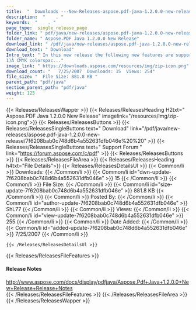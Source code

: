```yaml
---
title:  "  Downloads ---New-Releases-aspose.pdf-java-1.2.0.0-new-release . " 
description:  "    . " 
keywords:  "    . " 
page_type:  single_release_page
folder_link: " pdf/java/new-releases/aspose.pdf-java-1.2.0.0-new-release/"
folder_name: " Aspose.PDF Java 1.2.0.0 New Release"
download_link: " /pdf/java/new-releases/aspose.pdf-java-1.2.0.0-new-release/7f6208bab0c748d6b4a552631dfb046e"
download_text: " Download"
Intro_text: " In this new release the following new features are supported:
1)Â CMYK colorspac..."
image_link: " https://downloads.aspose.com/resources/img/zip-icon.png"
download_count: "   7/25/2007  Downloads: 15  Views: 254"
file_size: "  File Size: 881.8 KB "
parent_path: "pdf/java"
section_parent_path: "pdf/java"
weight: 125 
---
```


{{< Releases/ReleasesWapper >}}
  {{< Releases/ReleasesHeading H2txt=" Aspose.PDF Java 1.2.0.0 New Release" imagelink="/resources/img/zip-icon.png">}}
  {{< Releases/ReleasesButtons >}}
    {{< Releases/ReleasesSingleButtons text=" Download" link="/pdf/java/new-releases/aspose.pdf-java-1.2.0.0-new-release/7f6208bab0c748d6b4a552631dfb046e%20%20" >}}
    {{< Releases/ReleasesSingleButtons text=" Support Forum " link="https://forum.aspose.com/c/pdf" >}}
  {{< Releases/ReleasesButtons >}}
  {{< Releases/ReleasesFileArea >}}
    {{< Releases/ReleasesHeading h4txt="File Details">}}
    {{< Releases/ReleasesDetailsUl >}}
            {{< Common/li  >}} Downloads: {{< /Common/li >}} 
      {{< Common/li id="dwn-update-7f6208bab0c748d6b4a552631dfb046e" >}} 15 {{< /Common/li >}} 
      {{< Common/li  >}} File Size: {{< /Common/li >}} 
      {{< Common/li id="size-update-7f6208bab0c748d6b4a552631dfb046e" >}} 881.8 KB {{< /Common/li >}} 
      {{< Common/li  >}} Posted By: {{< /Common/li >}} 
      {{< Common/li id="author-update-7f6208bab0c748d6b4a552631dfb046e" >}} ShL77 {{< /Common/li >}} 
      {{< Common/li  >}} Views: {{< /Common/li >}} 
      {{< Common/li id="view-update-7f6208bab0c748d6b4a552631dfb046e" >}} 255 {{< /Common/li >}} 
      {{< Common/li  >}} Date Added: {{< /Common/li >}} 
      {{< Common/li id="added-update-7f6208bab0c748d6b4a552631dfb046e" >}} 7/25/2007 {{< /Common/li >}} 

    {{< /Releases/ReleasesDetailsUl >}}

  {{< Releases/ReleasesFileFeatures >}}
      <h4>Release Notes</h4><div><a href="http://www.aspose.com/docs/display/pdfjava/Aspose.Pdf+Java+1.2.0.0+New+Release+Release+Notes">http://www.aspose.com/docs/display/pdfjava/Aspose.Pdf+Java+1.2.0.0+New+Release+Release+Notes</a></div>
  {{< /Releases/ReleasesFileFeatures >}}
 {{< /Releases/ReleasesFileArea >}}
{{< /Releases/ReleasesWapper >}}


